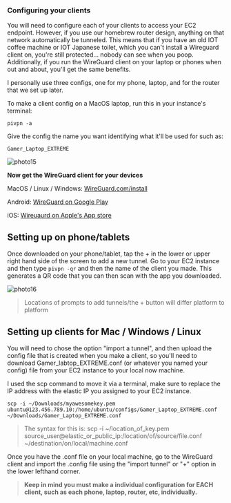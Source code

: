 
### **Configuring your clients**

You will need to configure each of your clients to access your EC2 endpoint. However, if you use our homebrew router design, anything on that network automatically be tunneled. This means that if you have an old IOT coffee machine or IOT Japanese toilet, which you can't install a Wireguard client on, you're still protected... nobody can see when you poop. Additionally, if you run the WireGuard client on your laptop or phones when out and about, you'll get the same benefits. 

I personally use three configs, one for my phone, laptop, and for the router that we set up later. 

To make a client config on a MacOS laptop, run this in your instance's terminal:

```shell
pivpn -a
```  

Give the config the name you want identifying what it'll be used for such as:

```shell
Gamer_Laptop_EXTREME
```  

![photo15](https://git-pics-666.s3.us-west-1.amazonaws.com/git-pics/photo15.png)

**Now get the WireGuard client for your devices**  

MacOS / Linux / Windows: [WireGuard.com/install](https://www.wireguard.com/install)  

Android: [WireGuard on Google Play](https://play.google.com/store/apps/details?id=com.wireguard.android&hl=en_US&gl=US)  

iOS: [Wireuaurd on Apple's App store](https://play.google.com/store/apps/details?id=com.wireguard.android&hl=en_US&gl=US)  


## **Setting up on phone/tablets**  

Once downloaded on your phone/tablet, tap the + in the lower or upper right hand side of the screen to add a new tunnel. Go to your EC2 instance and then type `pivpn -qr` and then the name of the client you made. This generates a QR code that you can then scan with the app you downloaded.  

![photo16](https://git-pics-666.s3.us-west-1.amazonaws.com/git-pics/photo16.png)

> Locations of prompts to add tunnels/the + button will differ platform to platform

## **Setting up clients for Mac / Windows / Linux** 

You will need to chose the option "import a tunnel", and then upload the config file that is created when you make a client, so you'll need to download Gamer_labtop_EXTREME.conf (or whatever you named your config) file from your EC2 instance to your local now machine.

I used the scp command to move it via a terminal, make sure to replace the IP address with the elastic IP you assigned to your EC2 instance.  

```
scp -i ~/Downloads/myawesomekey.pem ubuntu@123.456.789.10:/home/ubuntu/configs/Gamer_Laptop_EXTREME.conf ~/Downloads/Gamer_Laptop_EXTREME.conf
```  

> The syntax for this is: scp -i ~/location_of_key.pem source_user@elastic_or_public_ip:/location/of/source/file.conf ~/destination/on/local/machine.conf

Once you have the .conf file on your local machine, go to the WireGuard client and import the .config file using the "import tunnel" or "+" option in the lower lefthand corner.  

> **Keep in mind you must make a individual configuration for EACH client, such as each phone, laptop, router, etc, individually.**


